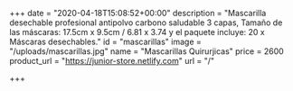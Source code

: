 +++
date = "2020-04-18T15:08:52+00:00"
description = "Mascarilla desechable profesional antipolvo carbono saludable 3 capas, Tamaño de las máscaras: 17.5cm x 9.5cm / 6.81 x 3.74 y el paquete incluye: 20 x Máscaras desechables."
id = "mascarillas"
image = "/uploads/mascarillas.jpg"
name = "Mascarillas Quirurjicas"
price = 2600
product_url = "https://junior-store.netlify.com"
url = "/"

+++
